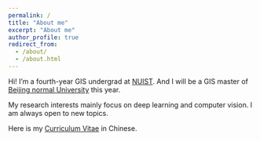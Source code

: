 ```yaml
---
permalink: /
title: "About me"
excerpt: "About me"
author_profile: true
redirect_from: 
  - /about/
  - /about.html
---
```


Hi! I’m a fourth-year GIS undergrad at [NUIST](https://en.nuist.edu.cn/main.htm). And I will be a GIS master of [Beijing normal University](https://english.bnu.edu.cn/) this year.

My research interests mainly focus on deep learning and computer vision. I am always open to new topics.

Here is my [Curriculum Vitae](http://huaxiang-yin.github.io/.github.io/files/CN-CV.pdf) in Chinese.

<!--哈哈我是注释，不会在浏览器中显示。
A data-driven personal website
======
Like many other Jekyll-based GitHub Pages templates, academicpages makes you separate the website's content from its form. The content & metadata of your website are in structured markdown files, while various other files constitute the theme, specifying how to transform that content & metadata into HTML pages. You keep these various markdown (.md), YAML (.yml), HTML, and CSS files in a public GitHub repository. Each time you commit and push an update to the repository, the [GitHub pages](https://pages.github.com/) service creates static HTML pages based on these files, which are hosted on GitHub's servers free of charge.
-->
